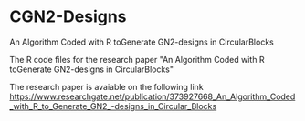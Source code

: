 # CGN2-Designs
An Algorithm Coded with R toGenerate GN2-designs in CircularBlocks

The R code files for the research paper "An Algorithm Coded with R toGenerate GN2-designs in CircularBlocks"

The research paper is avaiable on the following link  https://www.researchgate.net/publication/373927668_An_Algorithm_Coded_with_R_to_Generate_GN2_-designs_in_Circular_Blocks
